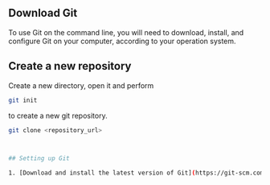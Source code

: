 ## Download Git 

To use Git on the command line, you will need to download, install, and configure Git on your computer, according to your operation system.

## Create a new repository

Create a new directory, open it and perform  

```bash
git init
```

to create a new git repository.

```bash
git clone <repository_url>



## Setting up Git

1. [Download and install the latest version of Git](https://git-scm.com/downloads).
